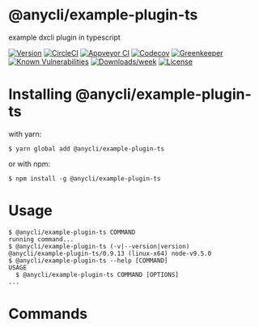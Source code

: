 @anycli/example-plugin-ts
=========================

example dxcli plugin in typescript

[![Version](https://img.shields.io/npm/v/@anycli/example-plugin-ts.svg)](https://npmjs.org/package/@anycli/example-plugin-ts)
[![CircleCI](https://circleci.com/gh/anycli/example-plugin-ts/tree/master.svg?style=svg)](https://circleci.com/gh/anycli/example-plugin-ts/tree/master)
[![Appveyor CI](https://ci.appveyor.com/api/projects/status/github/anycli/example-plugin-ts?branch=master&svg=true)](https://ci.appveyor.com/project/heroku/example-plugin-ts/branch/master)
[![Codecov](https://codecov.io/gh/anycli/example-plugin-ts/branch/master/graph/badge.svg)](https://codecov.io/gh/anycli/example-plugin-ts)
[![Greenkeeper](https://badges.greenkeeper.io/anycli/example-plugin-ts.svg)](https://greenkeeper.io/)
[![Known Vulnerabilities](https://snyk.io/test/npm/@anycli/example-plugin-ts/badge.svg)](https://snyk.io/test/npm/@anycli/example-plugin-ts)
[![Downloads/week](https://img.shields.io/npm/dw/@anycli/example-plugin-ts.svg)](https://npmjs.org/package/@anycli/example-plugin-ts)
[![License](https://img.shields.io/npm/l/@anycli/example-plugin-ts.svg)](https://github.com/anycli/example-plugin-ts/blob/master/package.json)

<!-- install -->
# Installing @anycli/example-plugin-ts

with yarn:
```
$ yarn global add @anycli/example-plugin-ts
```

or with npm:
```
$ npm install -g @anycli/example-plugin-ts
```
<!-- installstop -->
<!-- usage -->
# Usage

```sh-session
$ @anycli/example-plugin-ts COMMAND
running command...
$ @anycli/example-plugin-ts (-v|--version|version)
@anycli/example-plugin-ts/0.9.13 (linux-x64) node-v9.5.0
$ @anycli/example-plugin-ts --help [COMMAND]
USAGE
  $ @anycli/example-plugin-ts COMMAND [OPTIONS]
...
```
<!-- usagestop -->
<!-- commands -->
# Commands
<!-- commandsstop -->
